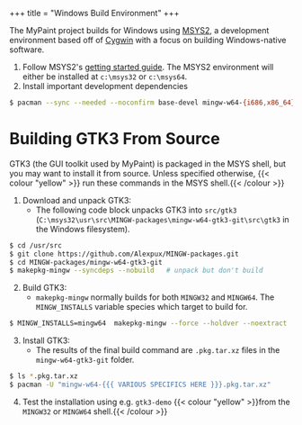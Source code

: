 +++
title = "Windows Build Environment"
+++

The MyPaint project builds for Windows using [MSYS2][MSYS2], a development environment
based off of [Cygwin][cygwin] with a focus on building Windows-native software.<!--more-->

[MSYS2]: https://www.msys2.org/
[cygwin]: https://www.cygwin.com/

1. Follow MSYS2's [getting started guide][MSYS2]. The MSYS2 environment will either
be installed at `c:\msys32` or `c:\msys64`.
2. Install important development dependencies
```bash
$ pacman --sync --needed --noconfirm base-devel mingw-w64-{i686,x86_64}-toolchain
```

# Building GTK3 From Source
GTK3 (the GUI toolkit used by MyPaint) is packaged in the MSYS shell, but you may
want to install it from source. Unless specified otherwise, {{< colour "yellow" >}}
run these commands in the MSYS shell.{{< /colour >}}
1. Download and unpack GTK3:
    - The following code block unpacks GTK3 into `src/gtk3`
(`C:\msys32\usr\src\MINGW-packages\mingw-w64-gtk3-git\src\gtk3` in the Windows filesystem).
```bash
$ cd /usr/src
$ git clone https://github.com/Alexpux/MINGW-packages.git
$ cd MINGW-packages/mingw-w64-gtk3-git
$ makepkg-mingw --syncdeps --nobuild   # unpack but don't build
```
2. Build GTK3:
    - `makepkg-mingw` normally builds for both `MINGW32` and `MINGW64`. The ``MINGW_INSTALLS``
variable species which target to build for.
```bash
$ MINGW_INSTALLS=mingw64  makepkg-mingw --force --holdver --noextract
```
3. Install GTK3:
    - The results of the final build command are `.pkg.tar.xz` files in the `mingw-w64-gtk3-git`
folder.
```bash
$ ls *.pkg.tar.xz
$ pacman -U "mingw-w64-{{{ VARIOUS SPECIFICS HERE }}}.pkg.tar.xz"
```
4. Test the installation using e.g. ``gtk3-demo`` {{< colour "yellow" >}}from the
``MINGW32`` or ``MINGW64`` shell.{{< /colour >}}
